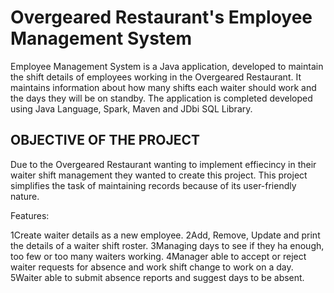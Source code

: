 # Overgeared Restaurant's Employee Management System
Employee Management System is a Java application, developed to maintain the shift details of employees working in the Overgeared Restaurant. It maintains information about how many shifts each waiter should work and the days they will be on standby. The application is completed developed using Java Language, Spark, Maven and JDbi SQL Library.

OBJECTIVE OF THE PROJECT
------------------------ 

Due to the Overgeared Restaurant wanting to implement effiecincy in their waiter shift management they wanted to create this project. This project simplifies the task of maintaining records because of its user-friendly nature.

Features:

1Create waiter details as a new employee.
2Add, Remove, Update and print the details of a waiter shift roster.
3Managing days to see if they ha enough, too few or too many waiters working.
4Manager able to accept or reject waiter requests for absence and work shift change to work on a day.
5Waiter able to submit absence reports and suggest days to be absent.
